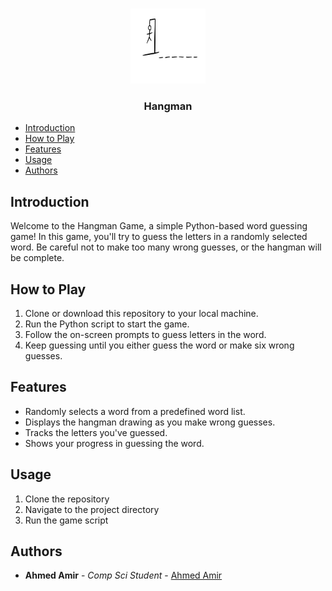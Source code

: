 <br/>
<p align="center">
  <a href="https://github.com/AhmedA007/Hangman">
    <img src="source\hangman.jpg"" alt="Logo" width="120" height="120">
  </a>

  <h3 align="center">Hangman</h3>

- [Introduction](#introduction)
- [How to Play](#how-to-play)
- [Features](#features)
- [Usage](#usage)
- [Authors](#authors)



## Introduction

Welcome to the Hangman Game, a simple Python-based word guessing game! In this game, you'll try to guess the letters in a randomly selected word. Be careful not to make too many wrong guesses, or the hangman will be complete.

## How to Play

1. Clone or download this repository to your local machine.
2. Run the Python script to start the game.
3. Follow the on-screen prompts to guess letters in the word.
4. Keep guessing until you either guess the word or make six wrong guesses.

## Features

- Randomly selects a word from a predefined word list.
- Displays the hangman drawing as you make wrong guesses.
- Tracks the letters you've guessed.
- Shows your progress in guessing the word.

## Usage

1. Clone the repository
2. Navigate to the project directory
3. Run the game script

## Authors

* **Ahmed Amir** - *Comp Sci Student* - [Ahmed Amir](https://github.com/AhmedA007/) 

